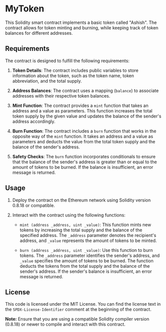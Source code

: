 # MyToken

This Solidity smart contract implements a basic token called "Ashish". The contract allows for token minting and burning, while keeping track of token balances for different addresses.

## Requirements

The contract is designed to fulfill the following requirements:

1. **Token Details**: The contract includes public variables to store information about the token, such as the token name, token abbreviation, and the total supply.

2. **Address Balances**: The contract uses a mapping (`balance`) to associate addresses with their respective token balances.

3. **Mint Function**: The contract provides a `mint` function that takes an address and a value as parameters. This function increases the total token supply by the given value and updates the balance of the sender's address accordingly.

4. **Burn Function**: The contract includes a `burn` function that works in the opposite way of the `mint` function. It takes an address and a value as parameters and deducts the value from the total token supply and the balance of the sender's address.

5. **Safety Checks**: The `burn` function incorporates conditionals to ensure that the balance of the sender's address is greater than or equal to the amount of tokens to be burned. If the balance is insufficient, an error message is returned.

## Usage

1. Deploy the contract on the Ethereum network using Solidity version 0.8.18 or compatible.

2. Interact with the contract using the following functions:

   - `mint (address _address, uint _value)`: This function mints new tokens by increasing the total supply and the balance of the specified address. The `_address` parameter denotes the recipient's address, and `_value` represents the amount of tokens to be minted.

   - `burn (address _address, uint _value)`: Use this function to burn tokens. The `_address` parameter identifies the sender's address, and `_value` specifies the amount of tokens to be burned. The function deducts the tokens from the total supply and the balance of the sender's address. If the sender's balance is insufficient, an error message is returned.

## License

This code is licensed under the MIT License. You can find the license text in the `SPDX-License-Identifier` comment at the beginning of the contract.

**Note:** Ensure that you are using a compatible Solidity compiler version (0.8.18) or newer to compile and interact with this contract.
